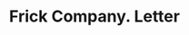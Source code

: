---
doi: 10.7916/D8BS04B6
date_other: '1911'
date_other_textual: '1911'
form: correspondence
genre:
- Letters (correspondence)
name:
- Frick Company
object_in_context_url: https://biggert.cul.columbia.edu/items/view/ave_biggert_01517
subject_hierarchical_geographic:
- Waynesboro, Pennsylvania, United States
subject_name:
- Frick Company
title: Frick Company. Letter
sort_title: Frick Company. Letter
call_number: ave_biggert_01517
coordinates:
- 39.75361111111111,-77.58194444444445
pid: ave_biggert_01517
identifiers: ave_biggert_01517
permalink: /biggert/ave_biggert_01517/
layout: iiif-image-page
---
